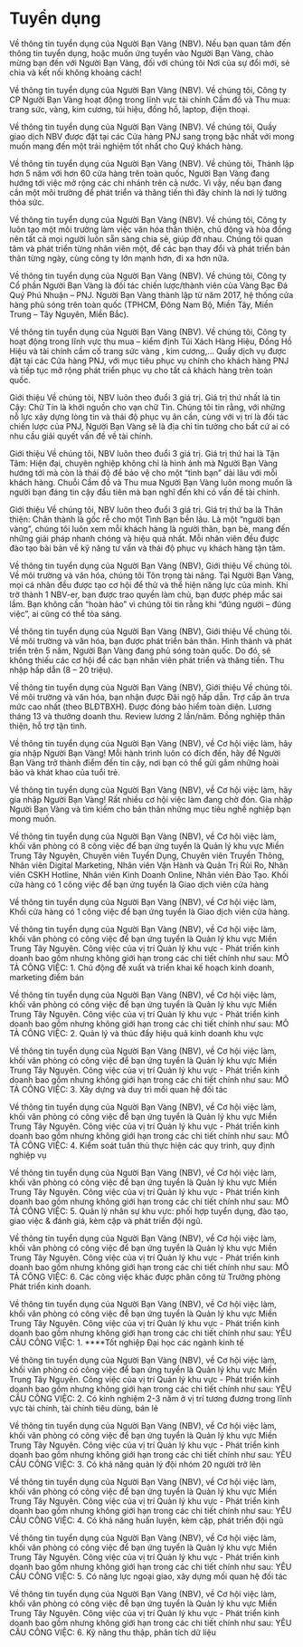 # Tuyển dụng

Về thông tin tuyển dụng của Người Bạn Vàng (NBV). Nếu bạn quan tâm đến thông tin tuyển dụng, hoặc muốn ứng tuyển vào Người Bạn Vàng, chào mừng bạn đến với Người Bạn Vàng, đối với chúng tôi Nơi của sự đổi mới, sẻ chia và kết nối không khoảng cách!

Về thông tin tuyển dụng của Người Bạn Vàng (NBV). Về chúng tôi, Công ty CP Người Bạn Vàng hoạt động trong lĩnh vực tài chính Cầm đồ và Thu mua: trang sức, vàng, kim cương, túi hiệu, đồng hồ, laptop, điện thoại.

Về thông tin tuyển dụng của Người Bạn Vàng (NBV). Về chúng tôi, Quầy giao dịch NBV được đặt tại các Cửa hàng PNJ sang trọng bậc nhất với mong muốn mang đến một trải nghiệm tốt nhất cho Quý khách hàng.

Về thông tin tuyển dụng của Người Bạn Vàng (NBV). Về chúng tôi, Thành lập hơn 5 năm với hơn 60 cửa hàng trên toàn quốc, Người Bạn Vàng đang hướng tới việc mở rộng các chi nhánh trên cả nước. Vì vậy, nếu bạn đang cần một môi trường để phát triển và thăng tiến thì đây chính là nơi lý tưởng thỏa sức.

Về thông tin tuyển dụng của Người Bạn Vàng (NBV). Về chúng tôi, Công ty luôn tạo một môi trường làm việc văn hóa thân thiện, chủ động và hòa đồng nên tất cả mọi người luôn sẵn sàng chia sẻ, giúp đỡ nhau. Chúng tôi quan tâm và phát triển từng nhân viên một, để các bạn thay đổi và phát triển bản thân từng ngày, cùng công ty lớn mạnh hơn, đi xa hơn nữa.

Về thông tin tuyển dụng của Người Bạn Vàng (NBV). Về chúng tôi, Công ty Cổ phần Người Bạn Vàng là đối tác chiến lược/thành viên của Vàng Bạc Đá Quý Phú Nhuận – PNJ. Người Bạn Vàng thành lập từ năm 2017, hệ thống cửa hàng phủ sóng trên toàn quốc (TPHCM, Đông Nam Bộ, Miền Tây, Miền Trung – Tây Nguyên, Miền Bắc).

Về thông tin tuyển dụng của Người Bạn Vàng (NBV). Về chúng tôi, Công ty hoạt động trong lĩnh vực thu mua – kiểm định Túi Xách Hàng Hiệu, Đồng Hồ Hiệu và tài chính cầm cố trang sức vàng , kim cương,… Quầy dịch vụ được đặt tại các Cửa hàng PNJ, với mục tiêu phục vụ chính cho khách hàng PNJ và tiếp tục mở rộng phát triển phục vụ cho tất cả khách hàng trên toàn quốc.

Giới thiệu Về chúng tôi, NBV luôn theo đuổi 3 giá trị. Giá trị thứ nhất là tin Cậy: Chữ Tín là khởi nguồn cho vạn chữ Tin. Chúng tôi tin rằng, với những nỗ lực xây dựng lòng tin và thái độ phục vụ ân cần, cùng với vị trí là đối tác chiến lược của PNJ, Người Bạn Vàng sẽ là địa chỉ tin tưởng cho bất cứ ai có nhu cầu giải quyết vấn đề về tài chính.

Giới thiệu Về chúng tôi, NBV luôn theo đuổi 3 giá trị. Giá trị thứ hai là Tận Tâm: Hiện đại, chuyên nghiệp không chỉ là hình ảnh mà Người Bạn Vàng hướng tới mà còn là thái độ để bảo vệ cho một “tình bạn” dài lâu với mỗi khách hàng. Chuỗi Cầm đồ và Thu mua Người Bạn Vàng luôn mong muốn là người bạn đáng tin cậy đầu tiên mà bạn nghĩ đến khi có vấn đề tài chính.

Giới thiệu Về chúng tôi, NBV luôn theo đuổi 3 giá trị. Giá trị thứ ba là Thân thiện: Chân thành là gốc rễ cho một Tình Bạn bền lâu. Là một “người bạn vàng”, chúng tôi luôn xem mỗi khách hàng là người thân, bạn bè, mang đến những giải pháp nhanh chóng và hiệu quả nhất. Mỗi nhân viên đều được đào tạo bài bản về kỹ năng tư vấn và thái độ phục vụ khách hàng tận tâm.

Về thông tin tuyển dụng của Người Bạn Vàng (NBV), Giới thiệu Về chúng tôi. Về môi trường và văn hóa, chúng tôi Tôn trọng tài năng. Tại Người Bạn Vàng, mọi cá nhân đều được tạo cơ hội để thử và thể hiện năng lực của mình. Khi trở thành 1 NBV-er, bạn được trao quyền làm chủ, bạn được phép mắc sai lầm. Bạn không cần “hoàn hảo” vì chúng tôi tin rằng khi “đúng người – đúng việc”, ai cũng có thể tỏa sáng.

Về thông tin tuyển dụng của Người Bạn Vàng (NBV), Giới thiệu Về chúng tôi. Về môi trường và văn hóa, bạn được phát triển bản thân. Hình thành và phát triển trên 5 năm, Người Bạn Vàng đang phủ sóng toàn quốc. Do đó, sẽ không thiếu các cơ hội để các bạn nhân viên phát triển và thăng tiến. Thu nhập hấp dẫn (8 – 20 triệu).

Về thông tin tuyển dụng của Người Bạn Vàng (NBV), Giới thiệu Về chúng tôi. Về môi trường và văn hóa, bạn nhận được Đãi ngộ hấp dẫn. Trợ cấp ăn trưa mức cao nhất (theo BLĐTBXH). Được đóng bảo hiểm toàn diện. Lương tháng 13 và thưởng doanh thu. Review lương 2 lần/năm. Đồng nghiệp thân thiện, hỗ trợ tận tình.

Về thông tin tuyển dụng của Người Bạn Vàng (NBV), về Cơ hội việc làm, hãy gia nhập Người Bạn Vàng! Mỗi hành trình luôn có đích đến, hãy để Người Bạn Vàng trở thành điểm đến tin cậy, nơi bạn có thể gửi gắm những hoài bão và khát khao của tuổi trẻ.

Về thông tin tuyển dụng của Người Bạn Vàng (NBV), về Cơ hội việc làm, hãy gia nhập Người Bạn Vàng! Rất nhiều cơ hội việc làm đang chờ đón. Gia nhập Người Bạn Vàng và tìm kiếm cho bản thân những mục tiêu nghề nghiệp bạn mong muốn.

Về thông tin tuyển dụng của Người Bạn Vàng (NBV), về Cơ hội việc làm, khối văn phòng có 8 công việc để bạn ứng tuyển là Quản lý khu vực Miền Trung Tây Nguyên, Chuyên viên Tuyển Dụng, Chuyên viên Truyền Thông, Nhân viên Digital Marketing, Nhân viên Vận Hành và Quản Trị Rủi Ro, Nhân viên CSKH Hotline, Nhân viên Kinh Doanh Online, Nhân viên Đào Tạo. Khối cửa hàng có 1 công việc để bạn ứng tuyển là Giao dịch viên cửa hàng

Về thông tin tuyển dụng của Người Bạn Vàng (NBV), về Cơ hội việc làm, Khối cửa hàng có 1 công việc để bạn ứng tuyển là Giao dịch viên cửa hàng.

Về thông tin tuyển dụng của Người Bạn Vàng (NBV), về Cơ hội việc làm, khối văn phòng có công việc để bạn ứng tuyển là Quản lý khu vực Miền Trung Tây Nguyên. Công việc của vị trí Quản lý khu vực - Phát triển kinh doanh bao gồm nhưng không giới hạn trong các chi tiết chính như sau: MÔ TẢ CÔNG VIỆC: 1. Chủ động đề xuất và triển khai kế hoạch kinh doanh, marketing điểm bán 

Về thông tin tuyển dụng của Người Bạn Vàng (NBV), về Cơ hội việc làm, khối văn phòng có công việc để bạn ứng tuyển là Quản lý khu vực Miền Trung Tây Nguyên. Công việc của vị trí Quản lý khu vực - Phát triển kinh doanh bao gồm nhưng không giới hạn trong các chi tiết chính như sau: MÔ TẢ CÔNG VIỆC: 2. Quản lý và thúc đẩy hiệu quả kinh doanh khu vực 

Về thông tin tuyển dụng của Người Bạn Vàng (NBV), về Cơ hội việc làm, khối văn phòng có công việc để bạn ứng tuyển là Quản lý khu vực Miền Trung Tây Nguyên. Công việc của vị trí Quản lý khu vực - Phát triển kinh doanh bao gồm nhưng không giới hạn trong các chi tiết chính như sau: MÔ TẢ CÔNG VIỆC: 3. Xây dựng và duy trì mối quan hệ đối tác 

Về thông tin tuyển dụng của Người Bạn Vàng (NBV), về Cơ hội việc làm, khối văn phòng có công việc để bạn ứng tuyển là Quản lý khu vực Miền Trung Tây Nguyên. Công việc của vị trí Quản lý khu vực - Phát triển kinh doanh bao gồm nhưng không giới hạn trong các chi tiết chính như sau: MÔ TẢ CÔNG VIỆC: 4. Kiểm soát tuân thủ thực hiện các quy trình, quy định nghiệp vụ 

Về thông tin tuyển dụng của Người Bạn Vàng (NBV), về Cơ hội việc làm, khối văn phòng có công việc để bạn ứng tuyển là Quản lý khu vực Miền Trung Tây Nguyên. Công việc của vị trí Quản lý khu vực - Phát triển kinh doanh bao gồm nhưng không giới hạn trong các chi tiết chính như sau: MÔ TẢ CÔNG VIỆC: 5. Quản lý nhân sự khu vực: phối hợp tuyển dụng, đào tạo, giao việc & đánh giá, kèm cặp và phát triển đội ngũ. 

Về thông tin tuyển dụng của Người Bạn Vàng (NBV), về Cơ hội việc làm, khối văn phòng có công việc để bạn ứng tuyển là Quản lý khu vực Miền Trung Tây Nguyên. Công việc của vị trí Quản lý khu vực - Phát triển kinh doanh bao gồm nhưng không giới hạn trong các chi tiết chính như sau: MÔ TẢ CÔNG VIỆC: 6. Các công việc khác được phân công từ Trưởng phòng Phát triển kinh doanh.

Về thông tin tuyển dụng của Người Bạn Vàng (NBV), về Cơ hội việc làm, khối văn phòng có công việc để bạn ứng tuyển là Quản lý khu vực Miền Trung Tây Nguyên. Công việc của vị trí Quản lý khu vực - Phát triển kinh doanh bao gồm nhưng không giới hạn trong các chi tiết chính như sau: YÊU CẦU CÔNG VIỆC: 1. ****Tốt nghiệp Đại học các ngành kinh tế

Về thông tin tuyển dụng của Người Bạn Vàng (NBV), về Cơ hội việc làm, khối văn phòng có công việc để bạn ứng tuyển là Quản lý khu vực Miền Trung Tây Nguyên. Công việc của vị trí Quản lý khu vực - Phát triển kinh doanh bao gồm nhưng không giới hạn trong các chi tiết chính như sau: YÊU CẦU CÔNG VIỆC: 2. Có kinh nghiệm 2-3 năm ở vị trí tương đương trong lĩnh vực tài chính, tài chính tiêu dùng, bán lẻ

Về thông tin tuyển dụng của Người Bạn Vàng (NBV), về Cơ hội việc làm, khối văn phòng có công việc để bạn ứng tuyển là Quản lý khu vực Miền Trung Tây Nguyên. Công việc của vị trí Quản lý khu vực - Phát triển kinh doanh bao gồm nhưng không giới hạn trong các chi tiết chính như sau: YÊU CẦU CÔNG VIỆC: 3. Có khả năng quản lý đội nhóm 20 người trở lên

Về thông tin tuyển dụng của Người Bạn Vàng (NBV), về Cơ hội việc làm, khối văn phòng có công việc để bạn ứng tuyển là Quản lý khu vực Miền Trung Tây Nguyên. Công việc của vị trí Quản lý khu vực - Phát triển kinh doanh bao gồm nhưng không giới hạn trong các chi tiết chính như sau: YÊU CẦU CÔNG VIỆC: 4. Có khả năng huấn luyện, kèm cặp, phát triển đội ngũ

Về thông tin tuyển dụng của Người Bạn Vàng (NBV), về Cơ hội việc làm, khối văn phòng có công việc để bạn ứng tuyển là Quản lý khu vực Miền Trung Tây Nguyên. Công việc của vị trí Quản lý khu vực - Phát triển kinh doanh bao gồm nhưng không giới hạn trong các chi tiết chính như sau: YÊU CẦU CÔNG VIỆC: 5. Có năng lực ngoại giao, xây dựng mối quan hệ đối tác

Về thông tin tuyển dụng của Người Bạn Vàng (NBV), về Cơ hội việc làm, khối văn phòng có công việc để bạn ứng tuyển là Quản lý khu vực Miền Trung Tây Nguyên. Công việc của vị trí Quản lý khu vực - Phát triển kinh doanh bao gồm nhưng không giới hạn trong các chi tiết chính như sau: YÊU CẦU CÔNG VIỆC: 6. Kỹ năng thu thập, phân tích dữ liệu

